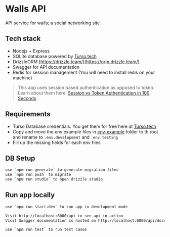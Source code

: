 # Walls API

API service for walls; a social networking site

## Tech stack
- Nodejs + Express
- SQLite database powered by [Turso.tech](https://turso.tech/)
- DrizzleORM [https://drizzle.team/](https://orm.drizzle.team/)
- Swagger for API documentation
- Redis for session management (You will need to install redis on your machine)

> This app uses session based authentication as opposed to token. Learn about them here:
[Session vs Token Authentication in 100 Seconds](https://www.youtube.com/watch?v=UBUNrFtufWo)

## Requirements
- Turso Database credentials. You get them for free here at [Turso.tech](https://turso.tech/)
- Copy and move the env example files in [env-example](./env-examples/) folder to th root and rename to `.env.development` and `.env.testing`
- Fill up the missing fields for each env files

## DB Setup
```sh
use `npm run generate` to generate migration files
use `npm run push` to migrate
use `npm run studio` to open drizzle studio
```


## Run app locally
```sh
use `npm run start:dev` to run app in development mode

Visit http://localhost:8000/api to see api in action
Visit Swagger documentation is hosted on http://localhost:8000/api/docs/#/

use `npm run test` to run test cases
```